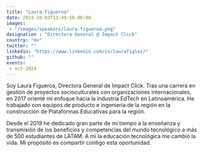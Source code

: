 ```yaml
---
title: "Laura Figueroa"
date: 2024-10-03T13:49:58-06:00
images: 
 - "/images/speakers/laura-figueroa.png"
designation : "Directora General @ Impact Click"
country: "mx"
twitter: ""
linkedin: "https://www.linkedin.com/in/laurafiglez/"
github: ""
events: 
 - oct-2024
---
```


Soy Laura Figueroa, Directora General de Impact Click. Tras una carrera en gestión de proyectos socioculturales con organizaciones internacionales, en 2017 orienté mi enfoque hacia la industria EdTech en Latinoamérica. He trabajado con equipos de producto e ingeniería de la región en la construcción de Plataformas Educativas para la región. 

Desde el 2019 he dedicado gran parte de mi tiempo a la enseñanza y transmisión de los beneficios y competencias del mundo tecnológico a más de 500 estudiantes de LATAM. A mí la educación tecnológica me cambió la vida. Mi propósito es compartir contigo esta oportunidad.

